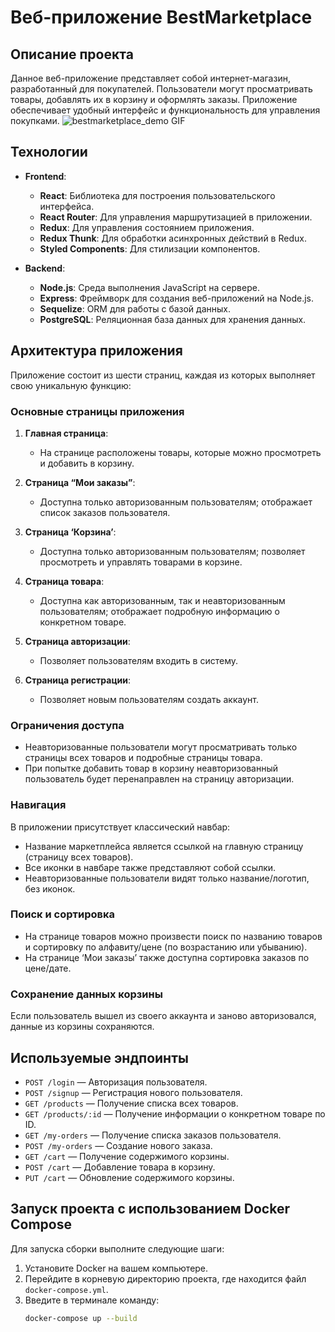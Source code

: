 # Веб-приложение BestMarketplace

## Описание проекта

Данное веб-приложение представляет собой интернет-магазин, разработанный для покупателей. Пользователи могут просматривать товары, добавлять их в корзину и оформлять заказы. Приложение обеспечивает удобный интерфейс и функциональность для управления покупками.
![bestmarketplace_demo GIF](/images/bestmarketplace_demo.gif)

## Технологии

- **Frontend**:
  - **React**: Библиотека для построения пользовательского интерфейса.
  - **React Router**: Для управления маршрутизацией в приложении.
  - **Redux**: Для управления состоянием приложения.
  - **Redux Thunk**: Для обработки асинхронных действий в Redux.
  - **Styled Components**: Для стилизации компонентов.

- **Backend**:
  - **Node.js**: Среда выполнения JavaScript на сервере.
  - **Express**: Фреймворк для создания веб-приложений на Node.js.
  - **Sequelize**: ORM для работы с базой данных.
  - **PostgreSQL**: Реляционная база данных для хранения данных.

## Архитектура приложения

Приложение состоит из шести страниц, каждая из которых выполняет свою уникальную функцию:

### Основные страницы приложения

1. **Главная страница**: 
   - На странице расположены товары, которые можно просмотреть и добавить в корзину.

2. **Страница “Мои заказы”**: 
   - Доступна только авторизованным пользователям; отображает список заказов пользователя.

3. **Страница ‘Корзина’**: 
   - Доступна только авторизованным пользователям; позволяет просмотреть и управлять товарами в корзине.

4. **Страница товара**: 
   - Доступна как авторизованным, так и неавторизованным пользователям; отображает подробную информацию о конкретном товаре.

5. **Страница авторизации**: 
   - Позволяет пользователям входить в систему.

6. **Страница регистрации**: 
   - Позволяет новым пользователям создать аккаунт.

### Ограничения доступа

- Неавторизованные пользователи могут просматривать только страницы всех товаров и подробные страницы товара.
- При попытке добавить товар в корзину неавторизованный пользователь будет перенаправлен на страницу авторизации.

### Навигация

В приложении присутствует классический навбар:
- Название маркетплейса является ссылкой на главную страницу (страницу всех товаров).
- Все иконки в навбаре также представляют собой ссылки.
- Неавторизованные пользователи видят только название/логотип, без иконок.

### Поиск и сортировка

- На странице товаров можно произвести поиск по названию товаров и сортировку по алфавиту/цене (по возрастанию или убыванию).
- На странице ‘Мои заказы’ также доступна сортировка заказов по цене/дате.

### Сохранение данных корзины

Если пользователь вышел из своего аккаунта и заново авторизовался, данные из корзины сохраняются.

## Используемые эндпоинты

- `POST /login` — Авторизация пользователя.
- `POST /signup` — Регистрация нового пользователя.
- `GET /products` — Получение списка всех товаров.
- `GET /products/:id` — Получение информации о конкретном товаре по ID.
- `GET /my-orders` — Получение списка заказов пользователя.
- `POST /my-orders` — Создание нового заказа.
- `GET /cart` — Получение содержимого корзины.
- `POST /cart` — Добавление товара в корзину.
- `PUT /cart` — Обновление содержимого корзины.

## Запуск проекта с использованием Docker Compose

Для запуска сборки выполните следующие шаги:

1. Установите Docker на вашем компьютере.
2. Перейдите в корневую директорию проекта, где находится файл `docker-compose.yml`.
3. Введите в терминале команду:
   ```bash
   docker-compose up --build
